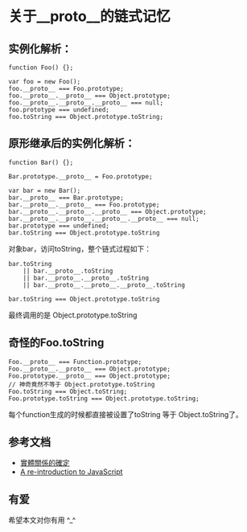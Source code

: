 # 关于__proto__的链式记忆

## 实例化解析：

    function Foo() {};
    
    var foo = new Foo();
    foo.__proto__ === Foo.prototype;
    foo.__proto__.__proto__ === Object.prototype;
    foo.__proto__.__proto__.__proto__ === null;
    foo.prototype === undefined;
    foo.toString === Object.prototype.toString;
    
## 原形继承后的实例化解析：

    function Bar() {};
    
    Bar.prototype.__proto__ = Foo.prototype;
    
    var bar = new Bar();
    bar.__proto__ === Bar.prototype;
    bar.__proto__.__proto__ === Foo.prototype;
    bar.__proto__.__proto__.__proto__ === Object.prototype;
    bar.__proto__.__proto__.__proto__.__proto__ === null;
    bar.prototype === undefined;
    bar.toString === Object.prototype.toString
    
对象bar，访问toString，整个链式过程如下：

    bar.toString 
        || bar.__proto__.toString 
        || bar.__proto__.__proto__.toString
        || bar.__proto__.__proto__.__proto__.toString 
    
    bar.toString === Object.prototype.toString
    
最终调用的是 Object.prototype.toString 

## 奇怪的Foo.toString

    Foo.__proto__ === Function.prototype;
    Foo.__proto__.__proto__ === Object.prototype;
    Foo.prototype.__proto__ === Object.prototype;
    // 神奇竟然不等于 Object.prototype.toString
    Foo.toString === Object.toString;
    Foo.prototype.toString === Object.prototype.toString;

每个function生成的时候都直接被设置了toString 等于 Object.toString了。

## 参考文档
* [實體關係的確定](https://developer.mozilla.org/zh_tw/Core_JavaScript_1.5_%E6%95%99%E5%AD%B8/%E5%86%8D%E8%AB%87%E5%B1%AC%E6%80%A7%E7%9A%84%E7%B9%BC%E6%89%BF/%E5%AF%A6%E9%AB%94%E9%97%9C%E4%BF%82%E7%9A%84%E7%A2%BA%E5%AE%9A)
* [A re-introduction to JavaScript](https://developer.mozilla.org/cn/A_re-introduction_to_JavaScript)

## 有爱
希望本文对你有用 ^_^
